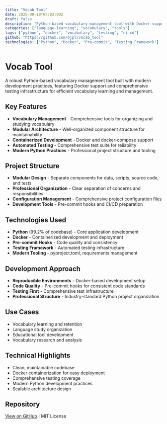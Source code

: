 ```yaml
---
title: "Vocab Tool"
date: 2025-08-18T07:03:00Z
draft: false
description: "Python-based vocabulary management tool with Docker support and modern development practices"
categories: ["language-learning", "vocabulary", "tools"]
tags: ["python", "docker", "vocabulary", "testing", "ci-cd"]
github: "https://github.com/bjpl/vocab_tool"
technologies: ["Python", "Docker", "Pre-commit", "Testing Framework"]
---
```


# Vocab Tool

A robust Python-based vocabulary management tool built with modern development practices, featuring Docker support and comprehensive testing infrastructure for efficient vocabulary learning and management.

## Key Features

- **Vocabulary Management** - Comprehensive tools for organizing and studying vocabulary
- **Modular Architecture** - Well-organized component structure for maintainability
- **Containerized Development** - Docker and docker-compose support
- **Automated Testing** - Comprehensive test suite for reliability
- **Modern Python Practices** - Professional project structure and tooling

## Project Structure

- **Modular Design** - Separate components for data, scripts, source code, and tests
- **Professional Organization** - Clear separation of concerns and responsibilities
- **Configuration Management** - Comprehensive project configuration files
- **Development Tools** - Pre-commit hooks and CI/CD preparation

## Technologies Used

- **Python** (99.2% of codebase) - Core application development
- **Docker** - Containerized development and deployment
- **Pre-commit Hooks** - Code quality and consistency
- **Testing Framework** - Automated testing infrastructure
- **Modern Tooling** - pyproject.toml, requirements management

## Development Approach

- **Reproducible Environments** - Docker-based development setup
- **Code Quality** - Pre-commit hooks for consistent code standards
- **Testing First** - Comprehensive test infrastructure
- **Professional Structure** - Industry-standard Python project organization

## Use Cases

- Vocabulary learning and retention
- Language study organization
- Educational tool development
- Vocabulary research and analysis

## Technical Highlights

- Clean, maintainable codebase
- Docker containerization for easy deployment
- Comprehensive testing coverage
- Modern Python development practices
- Scalable architecture design

## Repository

[View on GitHub](https://github.com/bjpl/vocab_tool) | MIT License